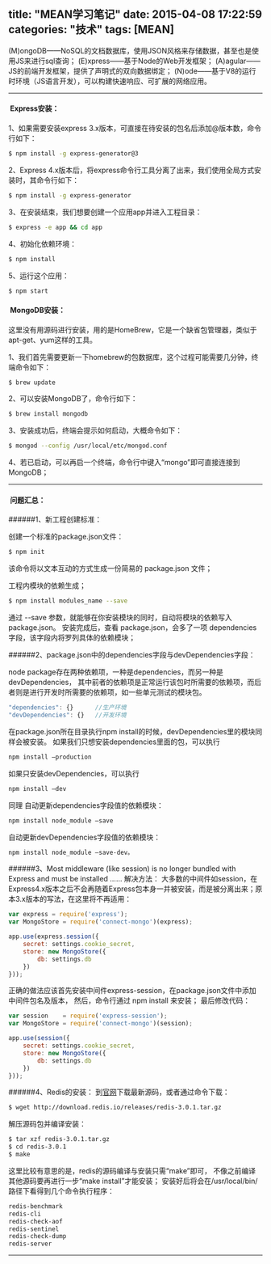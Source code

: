title: "MEAN学习笔记"
date: 2015-04-08 17:22:59
categories: "技术" 
tags: [MEAN]
---

(M)ongoDB——NoSQL的文档数据库，使用JSON风格来存储数据，甚至也是使用JS来进行sql查询；
(E)xpress——基于Node的Web开发框架；
(A)agular——JS的前端开发框架，提供了声明式的双向数据绑定；
(N)ode——基于V8的运行时环境（JS语言开发），可以构建快速响应、可扩展的网络应用。

<!--more-->

---
####  Express安装：

1、如果需要安装express 3.x版本，可直接在待安装的包名后添加@版本数，命令行如下：
``` bash
$ npm install -g express-generator@3
```

2、Express 4.x版本后，将express命令行工具分离了出来，我们使用全局方式安装时，其命令行如下：
``` bash
$ npm install -g express-generator
```

3、在安装结束，我们想要创建一个应用app并进入工程目录：
``` bash
$ express -e app && cd app
```

4、初始化依赖环境：
``` bash
$ npm install
```

5、运行这个应用：
``` bash
$ npm start
```

####  MongoDB安装：

这里没有用源码进行安装，用的是HomeBrew，它是一个缺省包管理器，类似于apt-get、yum这样的工具。

1、我们首先需要更新一下homebrew的包数据库，这个过程可能需要几分钟，终端命令如下：
``` bash    
$ brew update
```

2、可以安装MongoDB了，命令行如下：
``` bash
$ brew install mongodb
```

3、安装成功后，终端会提示如何启动，大概命令如下：
``` bash
$ mongod --config /usr/local/etc/mongod.conf
```

4、若已启动，可以再启一个终端，命令行中键入“mongo”即可直接连接到MongoDB；

---

####  问题汇总：
######1、新工程创建标准：
    
创建一个标准的package.json文件：
``` bash
$ npm init
```
该命令将以文本互动的方式生成一份简易的 package.json 文件；

工程内模块的依赖生成；
``` bash
$ npm install modules_name --save
```
通过 --save 参数，就能够在你安装模块的同时，自动将模块的依赖写入 package.json。
安装完成后，查看 package.json，会多了一项 dependencies 字段，该字段内将罗列具体的依赖模块；

######2、package.json中的dependencies字段与devDependencies字段：

node package存在两种依赖项，一种是dependencies，而另一种是devDependencies，
其中前者的依赖项是正常运行该包时所需要的依赖项，而后者则是进行开发时所需要的依赖项，如一些单元测试的模块包。
``` javascript
"dependencies": {}      //生产环境
"devDependencies": {}   //开发环境
```
在package.json所在目录执行npm install的时候，devDependencies里的模块同样会被安装。
如果我们只想安装dependencies里面的包，可以执行
``` bash
npm install –production
```
如果只安装devDependencies，可以执行
``` bash
npm install –dev
```
同理
自动更新dependencies字段值的依赖模块：
``` bash
npm install node_module –save
```
自动更新devDependencies字段值的依赖模块：
``` bash
npm install node_module –save-dev。
```

######3、Most middleware (like session) is no longer bundled with Express and must be installed ……
解决方法：
大多数的中间件如session，在Express4.x版本之后不会再随着Express包本身一并被安装，而是被分离出来；原本3.x版本的写法，在这里将不再适用：
``` javascript
var express = require('express');
var MongoStore = require('connect-mongo')(express);

app.use(express.session({
    secret: settings.cookie_secret,
    store: new MongoStore({
        db: settings.db
    })
}));
```
正确的做法应该首先安装中间件express-session，在package.json文件中添加中间件包名及版本，
然后，命令行通过 npm install 来安装；
最后修改代码：
``` javascript
var session    = require('express-session');
var MongoStore = require('connect-mongo')(session);

app.use(session({
    secret: settings.cookie_secret,
    store: new MongoStore({
        db: settings.db
    })
}));
```

######4、Redis的安装：
到[官网](http://redis.io/download)下载最新源码，或者通过命令下载：
```bash
$ wget http://download.redis.io/releases/redis-3.0.1.tar.gz
```

解压源码包并编译安装：
```bash
$ tar xzf redis-3.0.1.tar.gz
$ cd redis-3.0.1
$ make
```

这里比较有意思的是，redis的源码编译与安装只需“make”即可，
不像之前编译其他源码要再进行一步“make install”才能安装；
安装好后将会在/usr/local/bin/路径下看得到几个命令执行程序：
```bash
redis-benchmark	
redis-cli
redis-check-aof	
redis-sentinel
redis-check-dump	
redis-server
```

---


